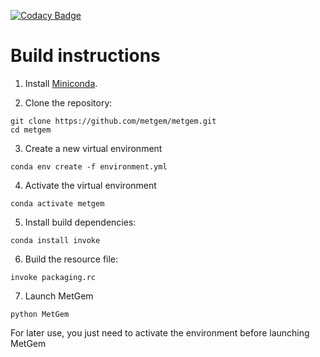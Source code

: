 [![Codacy Badge](https://api.codacy.com/project/badge/Grade/60b6a6283223418fbc3f082b97d86d74)](https://app.codacy.com/manual/n-elie/metgem?utm_source=github.com&utm_medium=referral&utm_content=metgem/metgem&utm_campaign=Badge_Grade_Dashboard)

# Build instructions

1. Install [Miniconda](https://docs.conda.io/en/latest/miniconda.html).

2. Clone the repository:
```
git clone https://github.com/metgem/metgem.git
cd metgem
```

3. Create a new virtual environment
```
conda env create -f environment.yml
```

4. Activate the virtual environment
```
conda activate metgem
```

5. Install build dependencies:
```
conda install invoke
```

6. Build the resource file:
```
invoke packaging.rc
```

7. Launch MetGem
```
python MetGem
```

For later use, you just need to activate the environment before launching MetGem